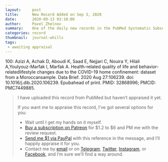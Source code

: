 ```yaml
---
layout:     post
title:      New Record Added on Sep 3, 2020
date:       2020-09-13 03:10:00
author:     Pavel Zhelnov
summary:    One of the daily new records in the PubMed Systematic Subset indexed by Sep 3, 2020.
categories: record
thumbnail:  journal-whills
tags:
 - awaiting appraisal
---
```


100: Azizi A, Achak D, Aboudi K, Saad E, Nejjari C, Nouira Y, Hilali A,Youlyouz-Marfak I, Marfak A. Health-related quality of life and behavior-relatedlifestyle changes due to the COVID-19 home confinement: dataset from a Moroccansample. Data Brief. 2020 Aug 27:106239. doi: 10.1016/j.dib.2020.106239. Epubahead of print. PMID: 32868996; PMCID: PMC7449885.


> I have uploaded this record from PubMed but haven’t appraised it yet.
>
> If you want me to appraise this record, I’ve got several options for you:
> * Wait until I get my hands on it myself.
> * [Buy a subscription on Patreon](https://patreon.com/zheln) for $1.2 to $6 and PM me with the review request.
> * [Send me $1 via PayPal](https://paypal.me/pjelnov) with this reference in the message, and I’ll happily appraise it for you.
> * Contact me by [email](mailto:pavel@zheln.com) or on [Telegram](https://t.me/drzhelnov), [Twitter](https://twitter.com/drzhelnov), [Instagram](https://instagram.com/igzheln), or [Facebook](https://facebook.com/drzhelnov), and I’m sure we’ll find a way around.
